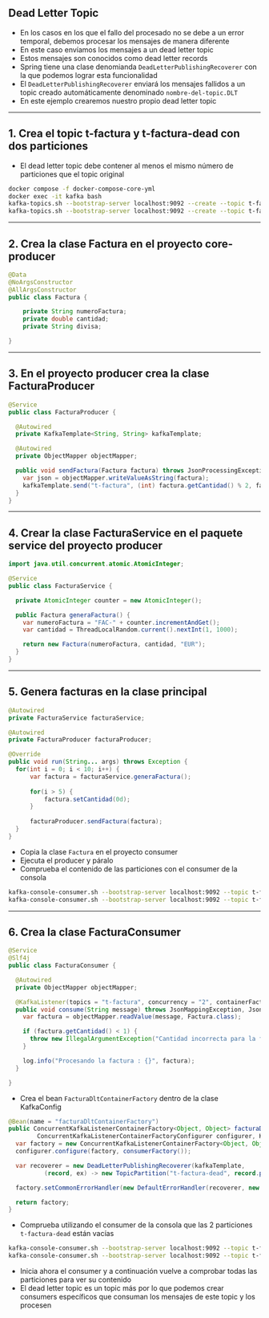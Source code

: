 ## Dead Letter Topic
- En los casos en los que el fallo del procesado no se debe a un error temporal, debemos procesar los mensajes de manera diferente
- En este caso envíamos los mensajes a un dead letter topic
- Estos mensajes son conocidos como dead letter records
- Spring tiene una clase denomianda `DeadLetterPublishingRecoverer` con la que podemos lograr esta funcionalidad
- El `DeadLetterPublishingRecoverer` enviará los mensajes fallidos a un topic creado automáticamente denominado `nombre-del-topic.DLT`
- En este ejemplo crearemos nuestro propio dead letter topic

---

## 1. Crea el topic t-factura y t-factura-dead con dos particiones

- El dead letter topic debe contener al menos el mismo número de particiones que el topic original

```bash
docker compose -f docker-compose-core-yml
docker exec -it kafka bash
kafka-topics.sh --bootstrap-server localhost:9092 --create --topic t-factura --partitions 2
kafka-topics.sh --bootstrap-server localhost:9092 --create --topic t-factura-dead --partitions 2
```

---

## 2. Crea la clase Factura en el proyecto core-producer

```java
@Data
@NoArgsConstructor
@AllArgsConstructor
public class Factura {

    private String numeroFactura;
    private double cantidad;
    private String divisa;

}
```

---

## 3. En el proyecto producer crea la clase FacturaProducer

```java
@Service
public class FacturaProducer {

  @Autowired
  private KafkaTemplate<String, String> kafkaTemplate;

  @Autowired
  private ObjectMapper objectMapper;

  public void sendFactura(Factura factura) throws JsonProcessingException {
    var json = objectMapper.writeValueAsString(factura);
    kafkaTemplate.send("t-factura", (int) factura.getCantidad() % 2, factura.getNumeroFactura(), json);
  }
}
```

---

## 4. Crear la clase FacturaService en el paquete service del proyecto producer

```java
import java.util.concurrent.atomic.AtomicInteger;

@Service
public class FacturaService {

  private AtomicInteger counter = new AtomicInteger();

  public Factura generaFactura() {
    var numeroFactura = "FAC-" + counter.incrementAndGet();
    var cantidad = ThreadLocalRandom.current().nextInt(1, 1000);

    return new Factura(numeroFactura, cantidad, "EUR");
  }
}
```
---

## 5. Genera facturas en la clase principal

```java
@Autowired
private FacturaService facturaService;

@Autowired
private FacturaProducer facturaProducer;

@Override
public void run(String... args) throws Exception {
  for(int i = 0; i < 10; i++) {
      var factura = facturaService.generaFactura();
      
      for(i > 5) {
          factura.setCantidad(0d);
      }
      
      facturaProducer.sendFactura(factura);
  }
}

```
- Copia la clase `Factura` en el proyecto consumer
- Ejecuta el producer y páralo
- Comprueba el contenido de las particiones con el consumer de la consola

```bash
kafka-console-consumer.sh --bootstrap-server localhost:9092 --topic t-factura --offset earliest --partition 0
kafka-console-consumer.sh --bootstrap-server localhost:9092 --topic t-factura --offset earliest --partition 1
```

---

## 6. Crea la clase FacturaConsumer

```java
@Service
@Slf4j
public class FacturaConsumer {

  @Autowired
  private ObjectMapper objectMapper;

  @KafkaListener(topics = "t-factura", concurrency = "2", containerFactory = "facturaDltContainerFactory")
  public void consume(String message) throws JsonMappingException, JsonProcessingException {
    var factura = objectMapper.readValue(message, Factura.class);

    if (factura.getCantidad() < 1) {
      throw new IllegalArgumentException("Cantidad incorrecta para la factura " + factura);
    }

    log.info("Procesando la factura : {}", factura);
  }

}
```
- Crea el bean `FacturaDltContainerFactory` dentro de la clase KafkaConfig
```java
@Bean(name = "facturaDltContainerFactory")
public ConcurrentKafkaListenerContainerFactory<Object, Object> facturaDltContainerFactory(
        ConcurrentKafkaListenerContainerFactoryConfigurer configurer, KafkaTemplate<String, String> kafkaTemplate) {
  var factory = new ConcurrentKafkaListenerContainerFactory<Object, Object>();
  configurer.configure(factory, consumerFactory());

  var recoverer = new DeadLetterPublishingRecoverer(kafkaTemplate, 
          (record, ex) -> new TopicPartition("t-factura-dead", record.partition()));

  factory.setCommonErrorHandler(new DefaultErrorHandler(recoverer, new FixedBackOff(1000, 5)));

  return factory;
}
```

- Comprueba utilizando el consumer de la consola que las 2 particiones `t-factura-dead` están vacías
```bash
kafka-console-consumer.sh --bootstrap-server localhost:9092 --topic t-factura-dead --offset earliest --partition 0
kafka-console-consumer.sh --bootstrap-server localhost:9092 --topic t-factura-dead --offset earliest --partition 1
```
- Inicia ahora el consumer y a continuación vuelve a comprobar todas las particiones para ver su contenido
- El dead letter topic es un topic más por lo que podemos crear consumers específicos que consuman los mensajes de este topic y los procesen